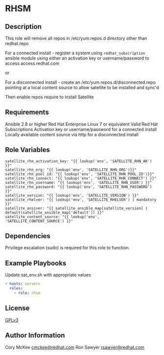 RHSM
=====

Description
-----------

This role will remove all repos in /etc/yum.repos.d directory other than
redhat.repo

For a connected install - register a system using `redhat_subscription` ansible
module using either an activation key or username/password to access 
access.redhat.com

or 

For a disconnected install - create an /etc/yum.repos.d/disconnected.repo
pointing at a local content source to allow satellite to be installed and 
sync'd

Then enable repos require to install Satellite


Requirements
------------

Ansible 2.8 or higher
Red Hat Enterprise Linux 7 or equivalent
Valid Red Hat Subscriptions
Activation key or username/password for a connected install
Locally available content source via http for a disconnected install

Role Variables
--------------
```
satellite_rhn_activation_key: "{{ lookup('env', 'SATELLITE_RHN_AK') }}"
satellite_rhn_org: "{{ lookup('env', 'SATELLITE_RHN_ORG')}}"
satellite_rhn_pool_id: "{{ lookup('env', 'SATELLITE_RHN_POOL_ID')}}"
satellite_rhn_connect: "{{ lookup('env', 'SATELLITE_RHN_CONNECT') }}"
satellite_rhn_username: "{{ lookup('env', 'SATELLITE_RHN_USER') }}"
satellite_rhn_password: "{{ lookup('env', 'SATELLITE_RHN_PASSWORD') }}"
satellite_version: "{{ lookup('env', 'SATELLITE_VERSION') }}"
satellite_rhelver: "{{ lookup('env', 'SATELLITE_RHELVER') | mandatory }}"
satellite_ansiver: "{{ satellite_ansible_map[satellite_version] | default(satellite_ansible_map['default']) }}"
satellite_content_source: "{{ lookup('env', 'SATELLITE_CONTENT_SOURCE') }}"
```

Dependencies
------------

Privilege escalation (sudo) is required for this role to function.


Example Playbooks
-----------------

Update sat_env.sh with appropriate values

```yaml
- hosts: servers
  roles:
    - role: rhsm
```

License
-------

[GPLv3](LICENSE)


Author Information
------------------

Cory McKee <cmckee@redhat.com>
Ron Sawyer <rsawyer@redhat.com>
